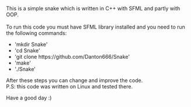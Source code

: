 This is a simple snake which is written in C++ with SFML and partly with OOP. <br><br>
To run this code you must have SFML library installed and you need to run the following commands:
<ul>
    <li>'mkdir Snake'</li>
    <li>'cd Snake'</li>
    <li>'git clone https://github.com/Danton666/Snake'</li>
    <li>'make'</li>
    <li>'./Snake'</li>
</ul>

After these steps you can change and improve the code. <br>
P.S: this code was written on Linux and tested there. <br>

Have a good day :) <br>
